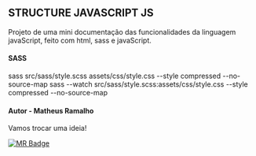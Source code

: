 ## STRUCTURE JAVASCRIPT JS

Projeto de uma mini documentação das funcionalidades da linguagem javaScript, feito com html, sass e javaScript.

#### SASS
sass src/sass/style.scss assets/css/style.css --style compressed --no-source-map
sass --watch src/sass/style.scss:assets/css/style.css --style compressed --no-source-map

#### Autor - Matheus Ramalho
Vamos trocar uma ideia!

[![MR Badge](https://img.shields.io/badge/MR-matheusramalho.dev-B5838D?style=flat-square&labelColor=E5989B&logo=MR&logoColor=white&link=https://matheusramalho.dev)](https://matheusramalho.dev)